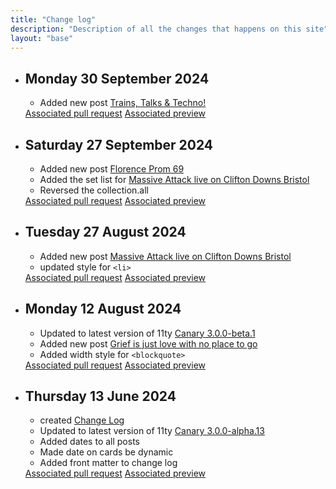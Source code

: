 ```yaml
---
title: "Change log"
description: "Description of all the changes that happens on this site"
layout: "base"
---
```

<ul class="change-log">
  <li>
    <h2>Monday 30 September 2024</h2>
    <ul>
      <li>Added new post <a href="/posts/trains-talks-and-techno/">Trains, Talks & Techno!</a></li>
    </ul>
    <a href="https://github.com/dletorey/rebuild/pull/15">Associated pull request</a>
    <a href="https://deploy-preview-15--letorey.netlify.app/">Associated preview</a>
  </li>
  <li>
    <h2>Saturday 27 September 2024</h2>
    <ul>
      <li>Added new post <a href="/posts/florence-prom69/">Florence Prom 69</a></li>
      <li>Added the set list for <a href="/posts/massive-attack-bristol-2024/">Massive Attack live on Clifton Downs Bristol</a></li>
      <li>Reversed the collection.all</li>
    </ul>
    <a href="https://github.com/dletorey/rebuild/pull/14">Associated pull request</a>
    <a href="https://deploy-preview-14--letorey.netlify.app/">Associated preview</a>
  </li>
  <li>
    <h2>Tuesday 27 August 2024</h2>
    <ul>
      <li>Added new post <a href="/posts/massive-attack-bristol-2024/">Massive Attack live on Clifton Downs Bristol</a></li>
      <li>updated style for <code>&lt;li&gt;</code></li>
    </ul>
    <a href="https://github.com/dletorey/rebuild/pull/13">Associated pull request</a>
    <a href="https://deploy-preview-13--letorey.netlify.app/">Associated preview</a>
  </li>
  <li>
    <h2>Monday 12 August 2024</h2>
    <ul>
      <li>Updated to latest version of 11ty <a href="https://www.11ty.dev/blog/canary-eleventy-v3/">Canary 3.0.0-beta.1</a></li>
      <li>Added new post <a href="/posts/grief-is-just-love-with-no-place-to-go/">Grief is just love with no place to go</a></li>
      <li>Added width style for <code>&lt;blockquote&gt;</code></li>
    </ul>
    <a href="https://github.com/dletorey/rebuild/pull/12">Associated pull request</a>
    <a href="https://deploy-preview-12--letorey.netlify.app/">Associated preview</a>
  </li>
  <li>
    <h2>Thursday 13 June 2024</h2>
    <ul>
      <li>created <a href="/change-log">Change Log</a></li>      
      <li>Updated to latest version of 11ty <a href="https://www.11ty.dev/blog/canary-eleventy-v3/">Canary 3.0.0-alpha.13</a></li>
      <li>Added dates to all posts</li>
      <li>Made date on cards be dynamic</li>
      <li>Added front matter to change log</li>
    </ul>
    <a href="https://github.com/dletorey/rebuild/pull/11">Associated pull request</a>
    <a href="https://deploy-preview-11--letorey.netlify.app/">Associated preview</a>
  </li>
</ul>
